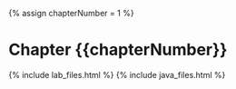 {% assign chapterNumber = 1 %}

# Chapter {{chapterNumber}}

{% include lab_files.html %}
{% include java_files.html %}